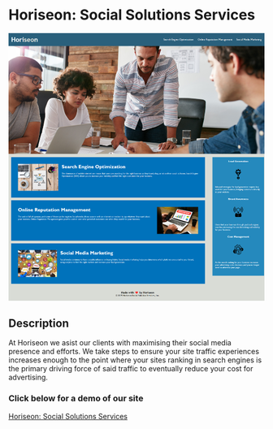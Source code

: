 # Horiseon: Social Solutions Services
![The Horiseon webpage includes a navigation bar, a header image, and cards with text and images at the bottom of the page.](./images/screenshot.png)
## Description
At Horiseon we asist our clients with maximising their social media presence and efforts. We take steps to ensure your site traffic experiences increases enough to the point where your sites ranking in search engines is the primary driving force of said traffic to eventually reduce your cost for advertising.

### Click below for a demo of our site
[Horiseon: Social Solutions Services](https://logan2391.github.io/Challenge1/)